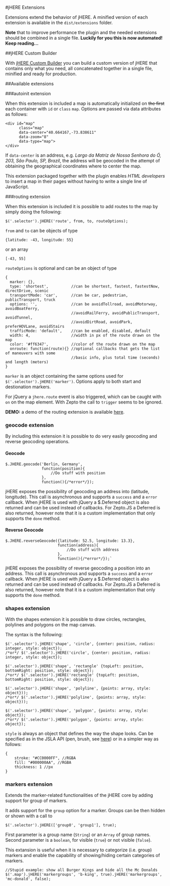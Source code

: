 #jHERE Extensions

Extensions extend the behavior of jHERE. A minified version of each extension is available in the `dist/extensions` folder.

**Note** that to improve performance the plugin and the needed extensions should be combined in a single file. **Luckily for you this is now automated! Keep reading…**

##jHERE Custom Builder

With [jHERE Custom Builder](http://custom.jhere.net/) you can build a custom version of jHERE that contains only what you need, all concatenated together in a single file, minified and ready for production.

##Available extensions

###autoinit extension

When this extension is included a map is automatically initialized on ~~the first~~ each container with `id` or `class` `map`. Options are passed via data attributes as follows:

	<div id="map"
		  class="map"
		  data-center="40.664167,-73.838611"
		  data-zoom="8"
		  data-type="map">
	</div>
	
If `data-center` is an address, e.g. *Largo da Matriz de Nossa Senhora do Ó, 203, São Paulo, SP, Brazil*, the address will be geocoded in the attempt of obtaining the geographical coordinates where to center the map.
	
This extension packaged together with the plugin enables *HTML developers* to insert a map in their pages without having to write a single line of JavaScript.
 
###routing extension

When this extension is included it is possible to add routes to the map by simply doing the following:

`$('.selector').jHERE('route', from, to, routeOptions);`

`from` and `to` can be objects of type

`{latitude: -43, longitude: 55}`

or an array

`[-43, 55]`

`routeOptions` is optional and can be an object of type

	{
	  marker: {},
	  type: 'shortest',          //can be shortest, fastest, fastestNow, directDrive, scenic
	  transportMode: 'car',      //can be car, pedestrian, publicTransport, truck
	  options: '',               //can be avoidTollroad, avoidMotorway, avoidBoatFerry,
	                             //avoidRailFerry, avoidPublicTransport, avoidTunnel,
	                             //avoidDirtRoad, avoidPark, preferHOVLane, avoidStairs
	  trafficMode: 'default',    //can be enabled, disabled, default
	  width: 4,                  //width in px of the route drawn on the map
	  color: '#ff6347',          //color of the route drawn on the map
	  onroute: function(route){} //optional callbacks that gets the list of maneuvers with some
                                 //basic info, plus total time (seconds) and length (meters)
	}

`marker` is an object containing the same options used for
`$('.selector').jHERE('marker')`. Options apply to both start and destionation markers.

For jQuery a `jhere.route` event is also triggered, which can be caught with `on` on the map element. With Zepto the call to `trigger` seems to be ignored.

**DEMO:** a demo of the routing extension is available [here](http://bin.jhere.net/4134408).

### geocode extension

By including this extension it is possible to do very easily geocoding and reverse geocoding operations.

#### Geocode

	$.JHERE.geocode('Berlin, Germany',
	                function(position){
	                    //Do stuff with position
	                },
	                function(){/*error*/});

jHERE exposes the possibility of geocoding an address
into (latitude, longitude). This call is asynchronous
and supports a `success` and a `error` callback.
When jHERE is used with jQuery a $.Deferred object is also returned
and can be used instead of callbacks. For Zepto.JS a Deferred is also returned,
however note that it is a custom implementation that only supports the `done` method.

#### Reverse Geocode

	$.JHERE.reverseGeocode({latitude: 52.5, longitude: 13.3},
	                       function(address){
	                           //Do stuff with address
	                       },
	                       function(){/*error*/});`

jHERE exposes the possibility of reverse geocoding a position
into an address. This call is asynchronous
and supports a `success` and a `error` callback.
When jHERE is used with jQuery a $.Deferred object is also returned
and can be used instead of callbacks. For Zepto.JS a Deferred is also returned,
however note that it is a custom implementation that only supports the `done` method.

### shapes extension

With the shapes extension it is possible to draw circles, rectangles, polylines and polygons on the map canvas.

The syntax is the following:

	$('.selector').jHERE('shape', 'circle', {center: position, radius: integer, style: object});
	/*or*/ $('.selector').jHERE('circle', {center: position, radius: integer, style: object});
	
	$('.selector').jHERE('shape', 'rectangle' {topLeft: position, bottomRight: position, style: object});
	/*or*/ $('.selector').jHERE('rectangle' {topLeft: position, bottomRight: position, style: object});
    
	$('.selector').jHERE('shape', 'polyline', {points: array, style: object}));
	/*or*/ $('.selector').jHERE('polyline', {points: array, style: object}));

	$('.selector').jHERE('shape', 'polygon', {points: array, style: object});
	/*or*/ $('.selector').jHERE('polygon', {points: array, style: object});
	
`style` is always an object that defines the way the shape looks. Can be specified as in the JSLA API (pen, brush, see [here](http://developer.here.net/apiexplorer/index.html#examples/js/shapes/map-with-shapes/)) or in a simpler way as follows:

	{
		stroke: "#CC0000FF", //RGBA
		fill: "#000000AA", //RGBA
		thickness: 1 //px
	}
	
### markers extension

Extends the marker-related functionalities of the jHERE core by adding support for group of markers.

It adds support for the `group` option for a marker. Groups can be then hidden or shown with a call to

	$('.selector').jHERE(['group0', 'group1'], true);

First parameter is a group name (`String`) or an `Array` of group names. Second parameter is a `boolean`, for visible (`true`) or not visible (`false`).

This extansion is useful when it is necessary to categorize (i.e. group) markers and enable the capability of showing/hiding certain categories of markers.

	//Stupid example: show all Burger Kings and hide all the Mc Donalds
	$('.map').jHERE('markergroups', 'b-king', true).jHERE('markergroups', 'mc-donald', false);

